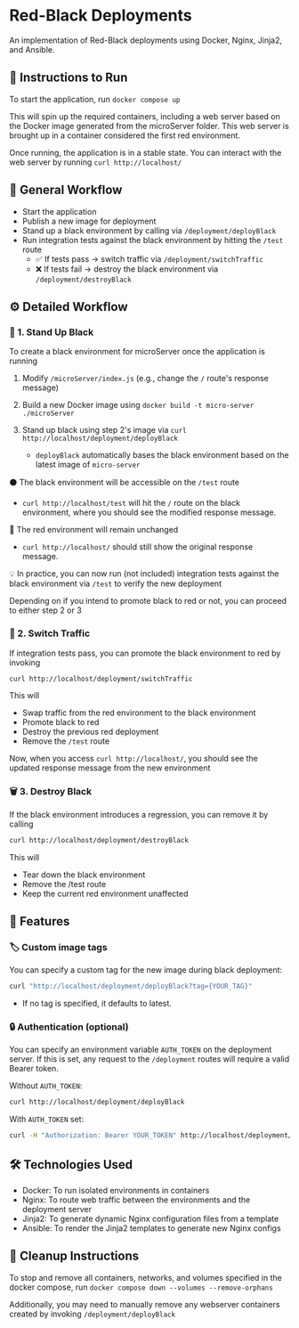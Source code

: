 # Red-Black Deployments

An implementation of Red-Black deployments using Docker, Nginx, Jinja2, and Ansible.

## 🚀 Instructions to Run

To start the application, run `docker compose up`

This will spin up the required containers, including a web server based on the Docker image generated from the microServer folder. This web server is brought up in a container considered the first red environment.

Once running, the application is in a stable state. You can interact with the web server by running `curl http://localhost/`

## 🔁 General Workflow

- Start the application
- Publish a new image for deployment
- Stand up a black environment by calling via `/deployment/deployBlack`
- Run integration tests against the black environment by hitting the `/test` route
  - ✅ If tests pass → switch traffic via `/deployment/switchTraffic`
  - ❌ If tests fail → destroy the black environment via `/deployment/destroyBlack`

## ⚙️ Detailed Workflow

### 🌱 1. Stand Up Black

To create a black environment for microServer once the application is running

1. Modify `/microServer/index.js` (e.g., change the `/` route's response message)

2. Build a new Docker image using `docker build -t micro-server ./microServer`

3. Stand up black using step 2's image via `curl http://localhost/deployment/deployBlack`
   - `deployBlack` automatically bases the black environment based on the latest image of `micro-server`

⚫️ The black environment will be accessible on the `/test` route

- `curl http://localhost/test` will hit the `/` route on the black environment, where you should see the modified response message.

🔴 The red environment will remain unchanged

- `curl http://localhost/`
  should still show the original response message.

💡 In practice, you can now run (not included) integration tests against the black environment via `/test` to verify the new deployment

Depending on if you intend to promote black to red or not, you can proceed to either step 2 or 3

### 🔀 2. Switch Traffic

If integration tests pass, you can promote the black environment to red by invoking

```bash
curl http://localhost/deployment/switchTraffic
```

This will

- Swap traffic from the red environment to the black environment
- Promote black to red
- Destroy the previous red deployment
- Remove the `/test` route

Now, when you access `curl http://localhost/`, you should see the updated response message from the new environment

### 🗑️ 3. Destroy Black

If the black environment introduces a regression, you can remove it by calling

```bash
curl http://localhost/deployment/destroyBlack
```

This will

- Tear down the black environment
- Remove the /test route
- Keep the current red environment unaffected

## 🔧 Features

### 🏷️ Custom image tags

You can specify a custom tag for the new image during black deployment:

```bash
curl "http://localhost/deployment/deployBlack?tag={YOUR_TAG}"
```

- If no tag is specified, it defaults to latest.

### 🔒 Authentication (optional)

You can specify an environment variable `AUTH_TOKEN` on the deployment server.
If this is set, any request to the `/deployment` routes will require a valid Bearer token.

Without `AUTH_TOKEN`:

```bash
curl http://localhost/deployment/deployBlack
```

With `AUTH_TOKEN` set:

```bash
curl -H "Authorization: Bearer YOUR_TOKEN" http://localhost/deployment/deployBlack
```

## 🛠️ Technologies Used

- Docker: To run isolated environments in containers
- Nginx: To route web traffic between the environments and the deployment server
- Jinja2: To generate dynamic Nginx configuration files from a template
- Ansible: To render the Jinja2 templates to generate new Nginx configs

## 🧹 Cleanup Instructions

To stop and remove all containers, networks, and volumes specified in the docker compose, run
`docker compose down --volumes --remove-orphans`

Additionally, you may need to manually remove any webserver containers created by invoking `/deployment/deployBlack`
